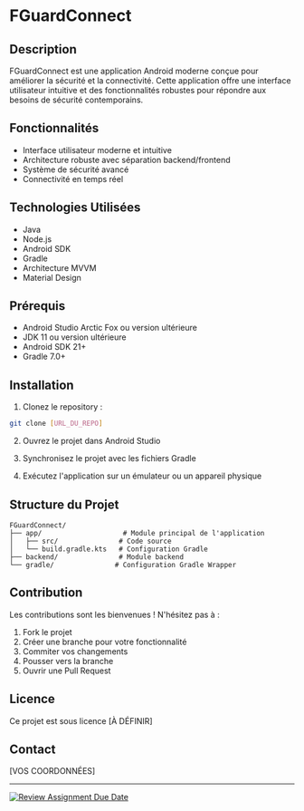 # FGuardConnect

## Description
FGuardConnect est une application Android moderne conçue pour améliorer la sécurité et la connectivité. Cette application offre une interface utilisateur intuitive et des fonctionnalités robustes pour répondre aux besoins de sécurité contemporains.

## Fonctionnalités
- Interface utilisateur moderne et intuitive
- Architecture robuste avec séparation backend/frontend
- Système de sécurité avancé
- Connectivité en temps réel

## Technologies Utilisées
- Java
- Node.js
- Android SDK
- Gradle
- Architecture MVVM
- Material Design

## Prérequis
- Android Studio Arctic Fox ou version ultérieure
- JDK 11 ou version ultérieure
- Android SDK 21+
- Gradle 7.0+

## Installation
1. Clonez le repository :
```bash
git clone [URL_DU_REPO]
```

2. Ouvrez le projet dans Android Studio

3. Synchronisez le projet avec les fichiers Gradle

4. Exécutez l'application sur un émulateur ou un appareil physique

## Structure du Projet
```
FGuardConnect/
├── app/                    # Module principal de l'application
│   ├── src/               # Code source
│   └── build.gradle.kts   # Configuration Gradle
├── backend/               # Module backend
└── gradle/               # Configuration Gradle Wrapper
```

## Contribution
Les contributions sont les bienvenues ! N'hésitez pas à :
1. Fork le projet
2. Créer une branche pour votre fonctionnalité
3. Commiter vos changements
4. Pousser vers la branche
5. Ouvrir une Pull Request

## Licence
Ce projet est sous licence [À DÉFINIR]

## Contact
[VOS COORDONNÉES]

---
[![Review Assignment Due Date](https://classroom.github.com/assets/deadline-readme-button-22041afd0340ce965d47ae6ef1cefeee28c7c493a6346c4f15d667ab976d596c.svg)](https://classroom.github.com/a/F-P0wqoO)
